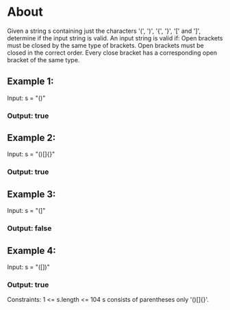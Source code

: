 # About
Given a string s containing just the characters '(', ')', '{', '}', '[' and ']', determine if the input string is valid.
An input string is valid if:
Open brackets must be closed by the same type of brackets.
Open brackets must be closed in the correct order.
Every close bracket has a corresponding open bracket of the same type.
## Example 1:

Input: s = "()"

### Output: true

## Example 2:

Input: s = "()[]{}"

### Output: true

## Example 3:

Input: s = "(]"

### Output: false

## Example 4:

Input: s = "([])"
### Output: true
Constraints:
1 <= s.length <= 104
s consists of parentheses only '()[]{}'.
